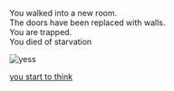 You walked into a new room.  
The doors have been replaced with walls.  
You are trapped.  
You died of starvation

![yess](http://www.megabearsfan.net/image.axd/2018/1/TheSims-trapped_sim.jpg)

[you start to think](you_start_to_think.md)